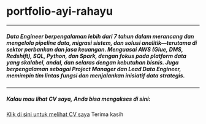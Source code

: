 # portfolio-ayi-rahayu
---
##### Data Engineer berpengalaman lebih dari 7 tahun dalam merancang dan mengelola pipeline data, migrasi sistem, dan solusi analitik—terutama di sektor perbankan dan jasa keuangan. Menguasai AWS (Glue, DMS, Redshift), SQL, Python, dan Spark, dengan fokus pada platform data yang skalabel, andal, dan selaras dengan kebutuhan bisnis. Juga berpengalaman sebagai Project Manager dan Lead Data Engineer, memimpin tim lintas fungsi dan menjalankan inisiatif data strategis.
---
##### Kalau mau lihat CV saya, Anda bisa mengakses di sini: 
[Klik di sini untuk melihat CV saya](https://github.com/ayi-rahayu/portfolio-ayi-rahayu/blob/main/cv-pdf/cv-ayirahayu.pdf)
Terima kasih
